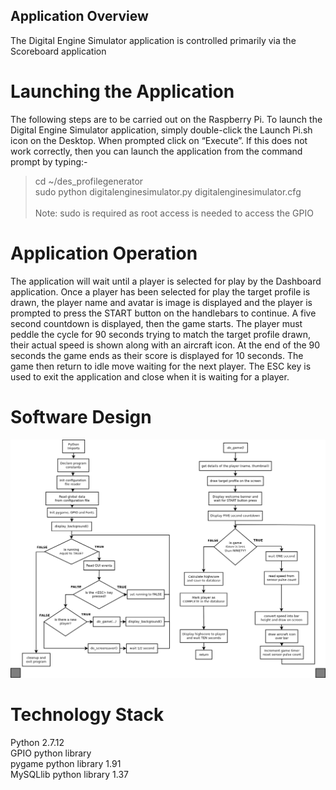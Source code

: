 
## Application Overview
The Digital Engine Simulator application is controlled primarily via the Scoreboard application

# Launching the Application
The following steps are to be carried out on the Raspberry Pi.
To launch the Digital Engine Simulator application, simply double-click the Launch Pi.sh icon on the Desktop.  When prompted click on “Execute”.
If this does not work correctly, then you can launch the application from the command prompt by typing:-<br>
> cd ~/des_profilegenerator <br>
> sudo python digitalenginesimulator.py digitalenginesimulator.cfg <br> <br>
> Note: sudo is required as root access is needed to access the GPIO 

# Application Operation
The application will wait until a player is selected for play by the Dashboard application.
Once a player has been selected for play the target profile is drawn, the player name and avatar is image is displayed and the player is prompted to press the START button on the handlebars to continue.
A five second countdown is displayed, then the game starts.
The player must peddle the cycle for 90 seconds trying to match the target profile drawn, their actual speed is shown along with an aircraft icon.
At the end of the 90 seconds the game ends as their score is displayed for 10 seconds.  The game then return to idle move waiting for the next player.
The ESC key is used to exit the application and close when it is waiting for a player.

# Software Design

<a href="digitalenginesimulator.png" target="_blank"><img src="digitalenginesimulator.png" alt="profile generator design" style="max-width:100%;"></a></p>

# Technology Stack
Python 2.7.12<br>
GPIO python library<br>
pygame python library 1.91<br>
MySQLlib python library 1.37<br>
